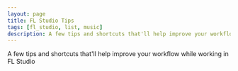 ```yaml
---
layout: page
title: FL Studio Tips
tags: [fl_studio, list, music]
description: A few tips and shortcuts that'll help improve your workflow while working in FL Studio
---
```


A few tips and shortcuts that'll help improve your workflow while working in FL Studio
